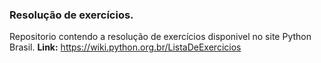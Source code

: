 ### Resolução de exercícios.

Repositorio contendo a resolução de exercícios disponivel no site Python Brasil.
**Link:** https://wiki.python.org.br/ListaDeExercicios  
